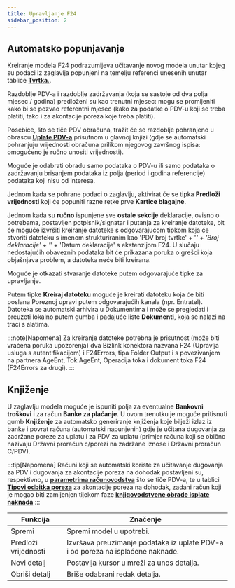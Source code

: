 ```yaml
---
title: Upravljanje F24
sidebar_position: 2
---
```


## Automatsko popunjavanje

Kreiranje modela F24 podrazumijeva učitavanje novog modela unutar kojeg su podaci iz zaglavlja popunjeni na temelju referenci unesenih unutar tablice [**Tvrtka**.](/docs/configurations/tables/general-settings/company). 
 

Razdoblje PDV-a i razdoblje zadržavanja (koja se sastoje od dva polja mjesec / godina) predloženi su kao trenutni mjesec: mogu se promijeniti kako bi se pozvao referentni mjesec (kako za podatke o PDV-u koji se treba platiti, tako i za akontacije poreza koje treba platiti).

Posebice, što se tiče PDV obračuna, tražit će se razdoblje pohranjeno u obrascu **[Uplate PDV-a](/docs/finance-area/declarations/declarations/vat-payment)** prisutnom u glavnoj knjizi (gdje se automatski pohranjuju vrijednosti obračuna prilikom njegovog završnog ispisa: omogućeno je ručno unositi vrijednosti).

Moguće je odabrati obradu samo podataka o PDV-u ili samo podataka o zadržavanju brisanjem podataka iz polja (period i godina referencije) podataka koji nisu od interesa.

Jednom kada se pohrane podaci o zaglavlju, aktivirat će se tipka **Predloži vrijednosti** koji će popuniti razne retke prve **Kartice blagajne**.

Jednom kada su **ručno** ispunjene sve **ostale sekcije** deklaracije, ovisno o potrebama, postavljen potpisnik/signatar i putanja za kreiranje datoteke, bit će moguće izvršiti kreiranje datoteke s odgovarajućom tipkom koja će stvoriti datoteku s imenom strukturiranim kao 'PDV broj tvrtke' + '_' + 'Broj deklaracije' + '_' + 'Datum deklaracije' s ekstenzijom F24. U slučaju nedostajućih obaveznih podataka bit će prikazana poruka o grešci koja objašnjava problem, a datoteka neće biti kreirana.

Moguće je otkazati stvaranje datoteke putem odgovarajuće tipke za upravljanje.

Putem tipke **Kreiraj datoteku** moguće je kreirati datoteku koja će biti poslana Poreznoj upravi putem odgovarajućih kanala (npr. Entratel).
Datoteka se automatski arhivira u Dokumentima i može se pregledati i preuzeti lokalno putem gumba i padajuće liste **Dokumenti**, koja se nalazi na traci s alatima.

:::note[Napomena]
Za kreiranje datoteke potrebna je prisutnost (može biti vraćena poruka upozorenja) dva Bizlink konektora nazvana F24 (Upravlja usluga s autentifikacijom) i F24Errors, tipa Folder Output i s povezivanjem na partnera AgeEnt, Tok AgeEnt, Operacija toka i dokument toka F24 (F24Errors za drugi).
:::

## Knjiženje

U zaglavlju modela moguće je ispuniti polja za eventualne **Bankovni troškovi** i za račun **Banke za plaćanje**.
U ovom trenutku je moguće pritisnuti gumb **Knjiženje** za automatsko generiranje knjiženja koje bilježi izlaz iz banke i povrat računa (automatski napunjenih) gdje je učitana dugovanja za zadržane poreze za uplatu i za PDV za uplatu (primjer računa koji se obično nazivaju Državni proračun c/porezi na zadržane iznose i Državni proračun C/PDV).

:::tip[Napomena]
Računi koji se automatski koriste za učitavanje dugovanja za PDV i dugovanja za akontacije poreza na dohodak postavljeni su, respektivno, u [**parametrima računovodstva**](/docs/configurations/parameters/finance/accounting-parameters) što se tiče PDV-a, te u tablici [**Tipovi odbitka poreza**](/docs/configurations/tables/finance/withholding-tax-types) za akontacije poreza na dohodak, zadani račun koji je mogao biti zamijenjen tijekom faze [**knjigovodstvene obrade isplate naknada**](/docs/finance-area/professional-men/accounting/payments-accounting/parameters)
:::



| Funkcija | Značenje |
| --- | --- |
| Spremi | Spremi model u upotrebi. |
| Predloži vrijednosti | Izvršava preuzimanje podataka iz uplate PDV-a i od poreza na isplaćene naknade. |
| Novi detalj | Postavlja kursor u mreži za unos detalja. |
| Obriši detalj | Briše odabrani redak detalja. |






